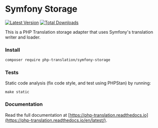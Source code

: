 # Symfony Storage

[![Latest Version](https://img.shields.io/github/release/php-translation/symfony-storage.svg?style=flat-square)](https://github.com/php-translation/symfony-storage/releases)
[![Total Downloads](https://img.shields.io/packagist/dt/php-translation/symfony-storage.svg?style=flat-square)](https://packagist.org/packages/php-translation/symfony-storage)

This is a PHP Translation storage adapter that uses Symfony's translation writer
and loader.

### Install

```bash
composer require php-translation/symfony-storage
```

### Tests

Static code analysis (fix code style, and test using PHPStan) by running:

```
make static
```

### Documentation

Read the full documentation at [https://php-translation.readthedocs.io](https://php-translation.readthedocs.io/en/latest/).
